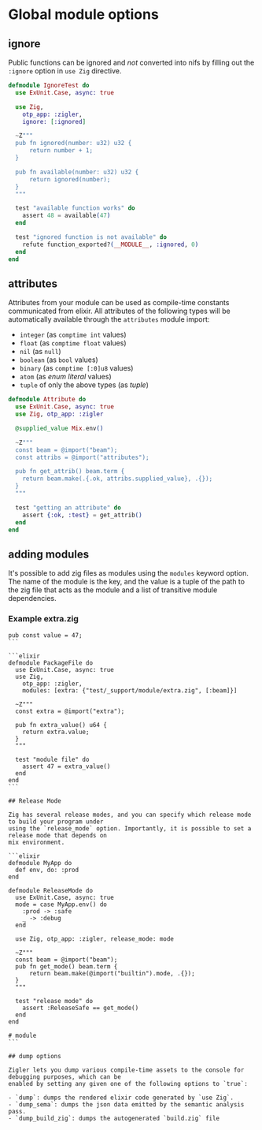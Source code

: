 # Global module options

## ignore

Public functions can be ignored and *not* converted into nifs by filling out the `:ignore` option in
`use Zig` directive.

```elixir
defmodule IgnoreTest do
  use ExUnit.Case, async: true

  use Zig, 
    otp_app: :zigler,
    ignore: [:ignored]

  ~Z"""
  pub fn ignored(number: u32) u32 {
      return number + 1;
  }

  pub fn available(number: u32) u32 {
      return ignored(number);
  }
  """

  test "available function works" do
    assert 48 = available(47)
  end

  test "ignored function is not available" do
    refute function_exported?(__MODULE__, :ignored, 0)
  end
end
```

## attributes

Attributes from your module can be used as compile-time constants communicated from elixir. All
attributes of the following types will be automatically available through the `attributes` module
import:

- `integer` (as `comptime int` values)
- `float` (as `comptime float` values)
- `nil` (as `null`)
- `boolean` (as `bool` values)
- `binary` (as `comptime [:0]u8` values)
- `atom` (as *enum literal* values)
- `tuple` of only the above types (as *tuple*)

```elixir
defmodule Attribute do
  use ExUnit.Case, async: true
  use Zig, otp_app: :zigler

  @supplied_value Mix.env()

  ~Z"""
  const beam = @import("beam");
  const attribs = @import("attributes");

  pub fn get_attrib() beam.term {
    return beam.make(.{.ok, attribs.supplied_value}, .{});
  }
  """

  test "getting an attribute" do
    assert {:ok, :test} = get_attrib()
  end
end
```

## adding modules

It's possible to add zig files as modules using the `modules` keyword option. The name of the
module is the key, and the value is a tuple of the path to the zig file that acts as the module
and a list of transitive module dependencies. 

### Example extra.zig

````zig
pub const value = 47;
```

```elixir
defmodule PackageFile do
  use ExUnit.Case, async: true
  use Zig, 
    otp_app: :zigler,
    modules: [extra: {"test/_support/module/extra.zig", [:beam]}]

  ~Z"""
  const extra = @import("extra");

  pub fn extra_value() u64 {
    return extra.value;
  }
  """

  test "module file" do
    assert 47 = extra_value()
  end
end
```

## Release Mode

Zig has several release modes, and you can specify which release mode to build your program under
using the `release_mode` option. Importantly, it is possible to set a release mode that depends on
mix environment.

```elixir
defmodule MyApp do
  def env, do: :prod
end

defmodule ReleaseMode do
  use ExUnit.Case, async: true
  mode = case MyApp.env() do
    :prod -> :safe
    _ -> :debug
  end

  use Zig, otp_app: :zigler, release_mode: mode

  ~Z"""
  const beam = @import("beam");
  pub fn get_mode() beam.term {
      return beam.make(@import("builtin").mode, .{});
  }
  """

  test "release mode" do
    assert :ReleaseSafe == get_mode()
  end
end

# module
```

## dump options

Zigler lets you dump various compile-time assets to the console for debugging purposes, which can be
enabled by setting any given one of the following options to `true`:

- `dump`: dumps the rendered elixir code generated by `use Zig`.
- `dump_sema`: dumps the json data emitted by the semantic analysis pass.
- `dump_build_zig`: dumps the autogenerated `build.zig` file
